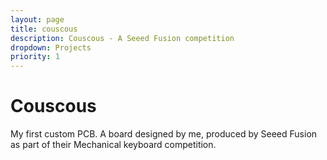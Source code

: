 ```yaml
---
layout: page
title: couscous
description: Couscous - A Seeed Fusion competition
dropdown: Projects
priority: 1
---
```

# Couscous
My first custom PCB. A board designed by me, produced by Seeed Fusion as part of their Mechanical keyboard competition.
